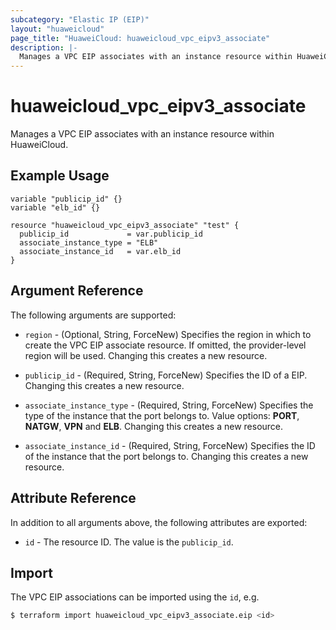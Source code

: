 ```yaml
---
subcategory: "Elastic IP (EIP)"
layout: "huaweicloud"
page_title: "HuaweiCloud: huaweicloud_vpc_eipv3_associate"
description: |-
  Manages a VPC EIP associates with an instance resource within HuaweiCloud.
---
```


# huaweicloud_vpc_eipv3_associate

Manages a VPC EIP associates with an instance resource within HuaweiCloud.

## Example Usage

```hcl
variable "publicip_id" {}
variable "elb_id" {}

resource "huaweicloud_vpc_eipv3_associate" "test" {
  publicip_id             = var.publicip_id
  associate_instance_type = "ELB"
  associate_instance_id   = var.elb_id
}
```

## Argument Reference

The following arguments are supported:

* `region` - (Optional, String, ForceNew) Specifies the region in which to create the VPC EIP associate resource. If
  omitted, the provider-level region will be used. Changing this creates a new resource.

* `publicip_id` - (Required, String, ForceNew) Specifies the ID of a EIP. Changing this creates a new resource.

* `associate_instance_type` - (Required, String, ForceNew) Specifies the type of the instance that the port belongs to.
  Value options: **PORT**, **NATGW**, **VPN** and **ELB**. Changing this creates a new resource.

* `associate_instance_id` - (Required, String, ForceNew) Specifies the ID of the instance that the port belongs to.
  Changing this creates a new resource.

## Attribute Reference

In addition to all arguments above, the following attributes are exported:

* `id` - The resource ID. The value is the `publicip_id`.

## Import

The VPC EIP associations can be imported using the `id`, e.g.

```bash
$ terraform import huaweicloud_vpc_eipv3_associate.eip <id>
```
